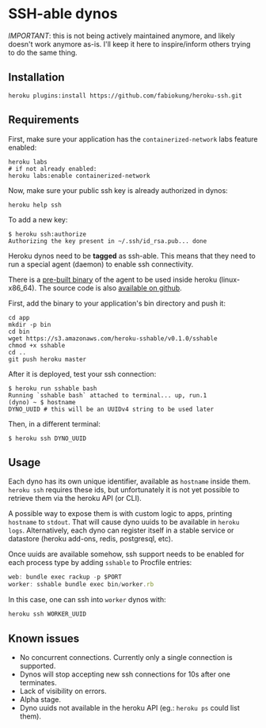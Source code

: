 # SSH-able dynos

*IMPORTANT*: this is not being actively maintained anymore, and likely doesn't work anymore as-is. I'll keep it here to inspire/inform others trying to do the same thing.

## Installation

```term
heroku plugins:install https://github.com/fabiokung/heroku-ssh.git
```

## Requirements

First, make sure your application has the `containerized-network` labs feature
enabled:

```term
heroku labs
# if not already enabled:
heroku labs:enable containerized-network
```

Now, make sure your public ssh key is already authorized in dynos:

```term
heroku help ssh
```

To add a new key:

```term
$ heroku ssh:authorize
Authorizing the key present in ~/.ssh/id_rsa.pub... done
```

Heroku dynos need to be **tagged** as ssh-able. This means that they need to run
a special agent (daemon) to enable ssh connectivity.

There is a [pre-built binary](https://s3.amazonaws.com/heroku-sshable/v0.1.0/sshable)
of the agent to be used inside heroku (linux-x86_64). The source code is also
[available on github](https://github.com/fabiokung/sshable).

First, add the binary to your application's bin directory and push it:

```term
cd app
mkdir -p bin
cd bin
wget https://s3.amazonaws.com/heroku-sshable/v0.1.0/sshable
chmod +x sshable
cd ..
git push heroku master
```

After it is deployed, test your ssh connection:

```term
$ heroku run sshable bash
Running `sshable bash` attached to terminal... up, run.1
(dyno) ~ $ hostname
DYNO_UUID # this will be an UUIDv4 string to be used later
```

Then, in a different terminal:

```term
$ heroku ssh DYNO_UUID
```

## Usage

Each dyno has its own unique identifier, available as `hostname` inside them.
`heroku ssh` requires these ids, but unfortunately it is not yet possible to
retrieve them via the heroku API (or CLI).

A possible way to expose them is with custom logic to apps, printing `hostname`
to `stdout`. That will cause dyno uuids to be available in `heroku logs`.
Alternatively, each dyno can register itself in a stable service or datastore
(heroku add-ons, redis, postgresql, etc).

Once uuids are available somehow, ssh support needs to be enabled for each
process type by adding `sshable` to Procfile entries:

```javascript
web: bundle exec rackup -p $PORT
worker: sshable bundle exec bin/worker.rb
```

In this case, one can ssh into `worker` dynos with:

```term
heroku ssh WORKER_UUID
```

## Known issues

* No concurrent connections. Currently only a single connection is supported.
* Dynos will stop accepting new ssh connections for 10s after one terminates.
* Lack of visibility on errors.
* Alpha stage.
* Dyno uuids not available in the heroku API (eg.: `heroku ps` could list them).

